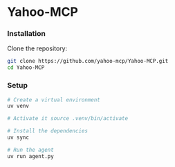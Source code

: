 # Yahoo-MCP




### Installation

Clone the repository:

```bash
git clone https://github.com/yahoo-mcp/Yahoo-MCP.git
cd Yahoo-MCP
```

### Setup

```bash
# Create a virtual environment 
uv venv 

# Activate it source .venv/bin/activate

# Install the dependencies
uv sync

# Run the agent 
uv run agent.py
```
